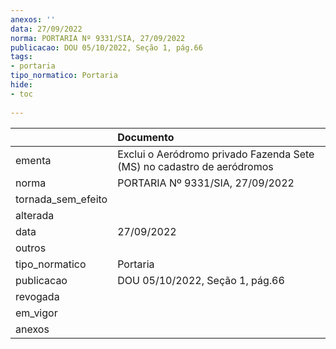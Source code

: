 ```yaml
---
anexos: ''
data: 27/09/2022
norma: PORTARIA Nº 9331/SIA, 27/09/2022
publicacao: DOU 05/10/2022, Seção 1, pág.66
tags:
- portaria
tipo_normatico: Portaria
hide: 
- toc 
 
---
```


|                    | Documento                                                              |
|:-------------------|:-----------------------------------------------------------------------|
| ementa             | Exclui o Aeródromo privado Fazenda Sete (MS) no cadastro de aeródromos |
| norma              | PORTARIA Nº 9331/SIA, 27/09/2022                                       |
| tornada_sem_efeito |                                                                        |
| alterada           |                                                                        |
| data               | 27/09/2022                                                             |
| outros             |                                                                        |
| tipo_normatico     | Portaria                                                               |
| publicacao         | DOU 05/10/2022, Seção 1, pág.66                                        |
| revogada           |                                                                        |
| em_vigor           |                                                                        |
| anexos             |                                                                        |